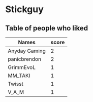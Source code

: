 # Stickguy
## Table of people who liked
Names | score
--- | ---
Anyday Gaming | 2
panicbrendon | 2
GrimmEvoL | 1
MM_TAKI | 1
Twisst | 1
V_A_M | 1
